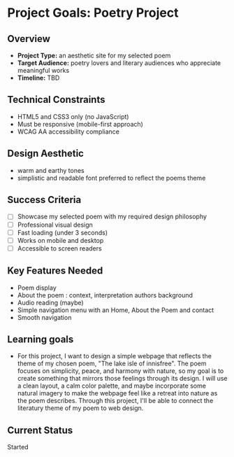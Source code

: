 # Project Goals: Poetry Project

## Overview

- **Project Type:** an aesthetic site for my selected poem
- **Target Audience:** poetry lovers and literary audiences who appreciate meaningful works
- **Timeline:** TBD

## Technical Constraints

- HTML5 and CSS3 only (no JavaScript)
- Must be responsive (mobile-first approach)
- WCAG AA accessibility compliance

## Design Aesthetic

- warm and earthy tones
- simplistic and readable font preferred to reflect the poems theme

## Success Criteria

- [ ] Showcase my selected poem with my required design philosophy
- [ ] Professional visual design
- [ ] Fast loading (under 3 seconds)
- [ ] Works on mobile and desktop
- [ ] Accessible to screen readers

## Key Features Needed

- Poem display
- About the poem : context, interpretation authors background
- Audio reading (maybe)
- Simple navigation menu with an Home, About the Poem and contact
- Smooth navigation

## Learning goals

- For this project, I want to design a simple webpage that reflects the theme of my chosen poem, "The lake isle of innisfree". The poem focuses on simplicity, peace, and harmony with nature, so my goal is to create something that mirrors those feelings through its design. I will use a clean layout, a calm color palette, and maybe incorporate some natural imagery to make the webpage feel like a retreat into nature as the poem describes. Through this project, I'll be able to connect the literatury theme of my poem to web design.

## Current Status

Started
